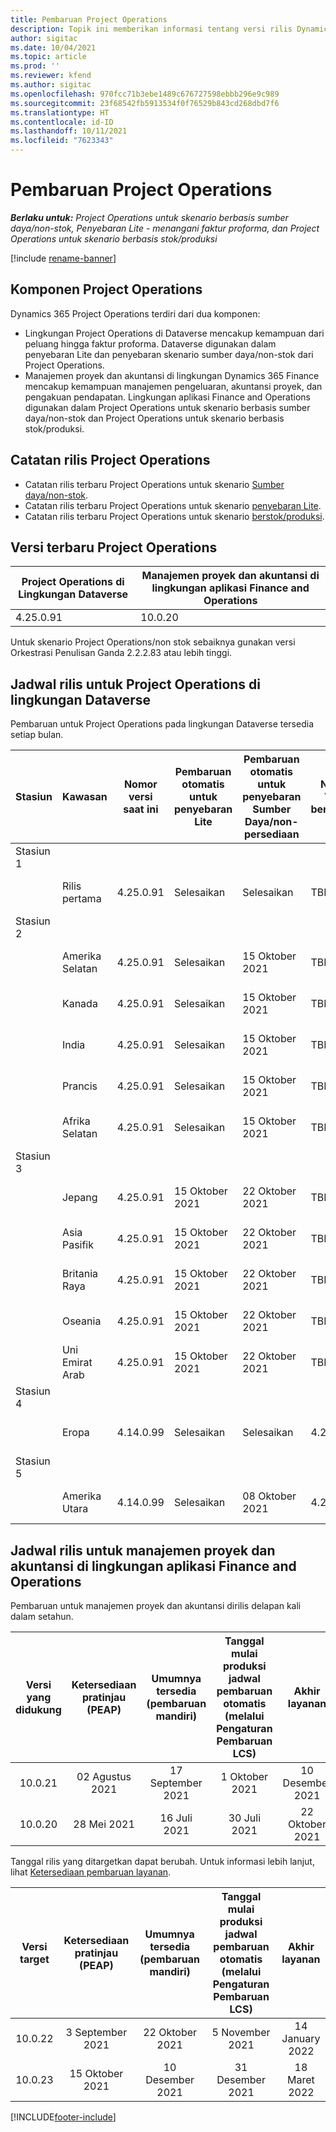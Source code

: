 ```yaml
---
title: Pembaruan Project Operations
description: Topik ini memberikan informasi tentang versi rilis Dynamics 365 Project Operations.
author: sigitac
ms.date: 10/04/2021
ms.topic: article
ms.prod: ''
ms.reviewer: kfend
ms.author: sigitac
ms.openlocfilehash: 970fcc71b3ebe1489c676727598ebbb296e9c989
ms.sourcegitcommit: 23f68542fb5913534f0f76529b843cd268dbd7f6
ms.translationtype: HT
ms.contentlocale: id-ID
ms.lasthandoff: 10/11/2021
ms.locfileid: "7623343"
---
```

# <a name="project-operations-updates"></a>Pembaruan Project Operations

_**Berlaku untuk:** Project Operations untuk skenario berbasis sumber daya/non-stok, Penyebaran Lite - menangani faktur proforma, dan Project Operations untuk skenario berbasis stok/produksi_

[!include [rename-banner](~/includes/cc-data-platform-banner.md)]

## <a name="project-operations-components"></a>Komponen Project Operations

Dynamics 365 Project Operations terdiri dari dua komponen:

- Lingkungan Project Operations di Dataverse mencakup kemampuan dari peluang hingga faktur proforma. Dataverse digunakan dalam penyebaran Lite dan penyebaran skenario sumber daya/non-stok dari Project Operations.
- Manajemen proyek dan akuntansi di lingkungan Dynamics 365 Finance mencakup kemampuan manajemen pengeluaran, akuntansi proyek, dan pengakuan pendapatan. Lingkungan aplikasi Finance and Operations digunakan dalam Project Operations untuk skenario berbasis sumber daya/non-stok dan Project Operations untuk skenario berbasis stok/produksi.

## <a name="project-operations-release-notes"></a>Catatan rilis Project Operations
- Catatan rilis terbaru Project Operations untuk skenario [Sumber daya/non-stok](whats-new-oct-2021-resource-based.md).
- Catatan rilis terbaru Project Operations untuk skenario [penyebaran Lite](../pro/whats-new/whats-new-oct-2021-lite.md).
- Catatan rilis terbaru Project Operations untuk skenario [berstok/produksi](../prod-pma/whats-new/whats-new-jul-2021-stocked.md).

## <a name="project-operations-latest-version"></a>Versi terbaru Project Operations

| Project Operations di Lingkungan Dataverse | Manajemen proyek dan akuntansi di lingkungan aplikasi Finance and Operations | 
| --- | --- |
| 4.25.0.91 | 10.0.20 |

Untuk skenario Project Operations/non stok sebaiknya gunakan versi Orkestrasi Penulisan Ganda 2.2.2.83 atau lebih tinggi.

## <a name="release-schedule-for-project-operations-on-dataverse-environment"></a>Jadwal rilis untuk Project Operations di lingkungan Dataverse

Pembaruan untuk Project Operations pada lingkungan Dataverse tersedia setiap bulan. 

| Stasiun | Kawasan | Nomor versi saat ini | Pembaruan otomatis untuk penyebaran Lite | Pembaruan otomatis untuk penyebaran Sumber Daya/non-persediaan | Nomor Versi berikutnya | Versi berikutnya yang tersedia secara umum |
|-----------|-----------------------|-----------------|--------------------|---------------------|---------------------|---------------------|
| Stasiun 1 |   &nbsp;              |    &nbsp;       | &nbsp;             |      &nbsp;         |      &nbsp;         |      &nbsp;         |
|   &nbsp;  | Rilis pertama         |  4.25.0.91      | Selesaikan           | Selesaikan            | TBD                 | 29 Oktober 2021    |
| Stasiun 2 |   &nbsp;              |    &nbsp;       | &nbsp;             |      &nbsp;         |      &nbsp;         |      &nbsp;         |
|   &nbsp;  | Amerika Selatan         |  4.25.0.91      | Selesaikan           | 15 Oktober 2021    | TBD                 | 29 Oktober 2021    |
|   &nbsp;  | Kanada                |  4.25.0.91      | Selesaikan           | 15 Oktober 2021    | TBD                 | 29 Oktober 2021    |
|   &nbsp;  | India                 |  4.25.0.91      | Selesaikan           | 15 Oktober 2021    | TBD                 | 29 Oktober 2021    |
|   &nbsp;  | Prancis                |  4.25.0.91      | Selesaikan           | 15 Oktober 2021    | TBD                 | 29 Oktober 2021    |
|   &nbsp;  | Afrika Selatan          |  4.25.0.91      | Selesaikan           | 15 Oktober 2021    | TBD                 | 29 Oktober 2021    |
| Stasiun 3 |      &nbsp;           |     &nbsp;      |     &nbsp;         |      &nbsp;         |      &nbsp;         |      &nbsp;         |
|   &nbsp;  | Jepang                 |  4.25.0.91      | 15 Oktober 2021   | 22 Oktober 2021    | TBD                 | 05 November 2021   |
|   &nbsp;  | Asia Pasifik          |  4.25.0.91      | 15 Oktober 2021   | 22 Oktober 2021    | TBD                 | 05 November 2021   |
|   &nbsp;  | Britania Raya         |  4.25.0.91      | 15 Oktober 2021   | 22 Oktober 2021    | TBD                 | 05 November 2021   |
|   &nbsp;  | Oseania               |  4.25.0.91      | 15 Oktober 2021   | 22 Oktober 2021    | TBD                 | 05 November 2021   |
|   &nbsp;  | Uni Emirat Arab  |  4.25.0.91      | 15 Oktober 2021   | 22 Oktober 2021    | TBD                 | 05 November 2021   |
| Stasiun 4 |     &nbsp;            |     &nbsp;      |     &nbsp;         |      &nbsp;         |      &nbsp;         |      &nbsp;         |
|   &nbsp;  | Eropa                |  4.14.0.99      | Selesaikan           | Selesaikan            | 4.25.0.91           | 15 Oktober 2021    |
| Stasiun 5 |     &nbsp;            |     &nbsp;      |     &nbsp;         |      &nbsp;         |      &nbsp;         |      &nbsp;         |
|   &nbsp;  | Amerika Utara         |  4.14.0.99      | Selesaikan           | 08 Oktober 2021    | 4.25.0.91           | 22 Oktober 2021    |


## <a name="release-schedule-for-project-management-and-accounting-in-the-finance-and-operations-apps-environment"></a>Jadwal rilis untuk manajemen proyek dan akuntansi di lingkungan aplikasi Finance and Operations

Pembaruan untuk manajemen proyek dan akuntansi dirilis delapan kali dalam setahun.

|Versi yang didukung| Ketersediaan pratinjau (PEAP) | Umumnya tersedia (pembaruan mandiri) | Tanggal mulai produksi jadwal pembaruan otomatis (melalui Pengaturan Pembaruan LCS) |   Akhir layanan   |
|:---------------:|:---------------------------:|:---------------------------------:|:--------------------------------------------------------------------:|:------------------:|
|    10.0.21      |         02 Agustus 2021     |           17 September 2021      |                             1 Oktober 2021                          |  10 Desember 2021 |
|    10.0.20      |         28 Mei 2021        |           16 Juli 2021           |                             30 Juli 2021                            |  22 Oktober 2021  |

Tanggal rilis yang ditargetkan dapat berubah. Untuk informasi lebih lanjut, lihat [Ketersediaan pembaruan layanan](/dynamics365/fin-ops-core/fin-ops/get-started/public-preview-releases?toc=%2fdynamics365%2ffinance%2ftoc.json).

|Versi target | Ketersediaan pratinjau (PEAP) | Umumnya tersedia (pembaruan mandiri) | Tanggal mulai produksi jadwal pembaruan otomatis (melalui Pengaturan Pembaruan LCS) |   Akhir layanan   |
|:---------------:|:---------------------------:|:---------------------------------:|:--------------------------------------------------------------------:|:------------------:|
|     10.0.22     |      3 September 2021      |          22 Oktober 2021         |                           5 November 2021                           |  14 January 2022  |
|     10.0.23     |      15 Oktober 2021       |        10 Desember 2021          |                          31 Desember 2021                           | 18 Maret 2022     |

[!INCLUDE[footer-include](../includes/footer-banner.md)]
